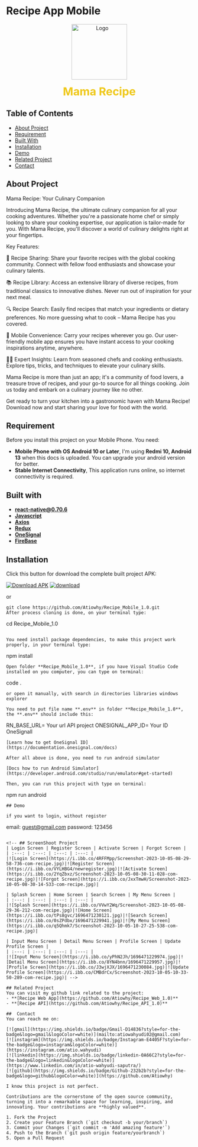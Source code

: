 # Recipe App Mobile

<div align="center">
<a href="https://github.com/mahardhikap/RecipeMobileApp">
    <img src="https://i.ibb.co/ZcsX3g3/fix.png" alt="Logo" width="150" height="150">
</a>
<p style="text-align: center;">
    <span style="font-weight: bold; font-size: 30px; color: #EFC81A;">Mama Recipe</span>
</p>
</div>

## Table of Contents

- [About Project](#about-project)
- [Requirement](#requirement)
- [Built With](#built-with)
- [Installation](#installation)
- [Demo](#demo)
- [Related Project](#related-project)
- [Contact](#contact)

## About Project

Mama Recipe: Your Culinary Companion

Introducing Mama Recipe, the ultimate culinary companion for all your cooking adventures. Whether you're a passionate home chef or simply looking to share your cooking expertise, our application is tailor-made for you. With Mama Recipe, you'll discover a world of culinary delights right at your fingertips.

Key Features:

🍳 Recipe Sharing: Share your favorite recipes with the global cooking community. Connect with fellow food enthusiasts and showcase your culinary talents.

📚 Recipe Library: Access an extensive library of diverse recipes, from traditional classics to innovative dishes. Never run out of inspiration for your next meal.

🔍 Recipe Search: Easily find recipes that match your ingredients or dietary preferences. No more guessing what to cook – Mama Recipe has you covered.

📲 Mobile Convenience: Carry your recipes wherever you go. Our user-friendly mobile app ensures you have instant access to your cooking inspirations anytime, anywhere.

👩‍🍳 Expert Insights: Learn from seasoned chefs and cooking enthusiasts. Explore tips, tricks, and techniques to elevate your culinary skills.

Mama Recipe is more than just an app; it's a community of food lovers, a treasure trove of recipes, and your go-to source for all things cooking. Join us today and embark on a culinary journey like no other.

Get ready to turn your kitchen into a gastronomic haven with Mama Recipe! Download now and start sharing your love for food with the world.

## Requirement

Before you install this project on your Mobile Phone. You need:

- **Mobile Phone with OS Android 10 or Later**, I'm using **Redmi 10, Android 13** when this docs is uploaded. You can upgrade your android version for better.
- **Stable Internet Connectivity**, This application runs online, so internet connectivity is required.

## Built with

- [**react-native@0.70.6**](https://reactnative.dev/docs/0.70/getting-started)
- [**Javascript**]()
- [**Axios**](https://www.npmjs.com/package/axios)
- [**Redux**](https://react-redux.js.org/introduction/getting-started)
- [**OneSignal**](https://documentation.onesignal.com/docs)
- [**FireBase**](https://firebase.google.com/docs)

## Installation

Click this button for download the complete built project APK:

[![Download APK](https://img.shields.io/badge/Recipe-gray?logo=android)](https://drive.google.com/file/d/1psd-H7Vf3RJAtYwpGp7iwl4aGNq2hRQK/view?usp=sharing) [![download](https://img.shields.io/badge/Download-32CD32)](https://drive.google.com/file/d/1psd-H7Vf3RJAtYwpGp7iwl4aGNq2hRQK/view?usp=sharing)

or

```
git clone https://github.com/Atiowhy/Recipe_Mobile_1.0.git
After process cloning is done, on your terminal type:

```

cd Recipe_Mobile_1.0

```

You need install package dependencies, to make this project work properly, in your terminal type:
```

npm install

```
Open folder **Recipe_Mobile_1.0**, if you have Visual Studio Code installed on you computer, you can type on terminal:
```

code .

```
or open it manually, with search in directories libraries windows explorer

You need to put file name **.env** in folder **Recipe_Mobile_1.0**, the **.env** should include this:
```

RN_BASE_URL= Your url API project
ONESIGNAL_APP_ID= Your ID OneSignall

```
[Learn how to get OneSignal ID](https://documentation.onesignal.com/docs)

After all above is done, you need to run android simulator

[Docs how to run Android Simulator](https://developer.android.com/studio/run/emulator#get-started)

Then, you can run this project with type on terminal:
```

npm run android

```
## Demo

if you want to login, without register
```

email: guest@gmail.com
password: 123456

```

<!-- ## ScreenShoot Project
| Login Screen | Register Screen | Activate Screen | Forgot Screen |
| :---: | :---: | :---: | :---: |
|![Login Screen](https://i.ibb.co/4RFFMpp/Screenshot-2023-10-05-08-29-58-736-com-recipe.jpg)|![Register Screen](https://i.ibb.co/VYLHBG4/newregister.jpg)|![Activate Screen](https://i.ibb.co/2YqZbxz/Screenshot-2023-10-05-08-30-11-028-com-recipe.jpg)|![Forgot Screen](https://i.ibb.co/JxxTmwH/Screenshot-2023-10-05-08-30-14-533-com-recipe.jpg)|

| Splash Screen | Home Screen | Search Screen | My Menu Screen |
| :---: | :---: | :---: | :---: |
|![Splash Screen](https://i.ibb.co/VVwY2Wq/Screenshot-2023-10-05-08-29-36-212-com-recipe.jpg)|![Home Screen](https://i.ibb.co/tPs8gvc/1696471230121.jpg)|![Search Screen](https://i.ibb.co/0sZPdbx/1696471229941.jpg)|![My Menu Screen](https://i.ibb.co/q5Qhmk7/Screenshot-2023-10-05-10-27-25-538-com-recipe.jpg)|

| Input Menu Screen | Detail Menu Screen | Profile Screen | Update Profile Screen |
| :---: | :---: | :---: | :---: |
|![Input Menu Screen](https://i.ibb.co/yPhN2Jh/1696471229974.jpg)|![Detail Menu Screen](https://i.ibb.co/8YN4bnn/1696471229957.jpg)|![Profile Screen](https://i.ibb.co/J3wjXJX/1696471230084.jpg)|![Update Profile Screen](https://i.ibb.co/CMBdrCx/Screenshot-2023-10-05-10-33-50-289-com-recipe.jpg)| -->

## Related Project
You can visit my github link related to the project:
- **[Recipe Web App](https://github.com/Atiowhy/Recipe_Web_1.0)**
- **[Recipe API](https://github.com/Atiowhy/Recipe_API_1.0)**

##  Contact
You can reach me on:

[![gmail](https://img.shields.io/badge/Gmail-D14836?style=for-the-badge&logo=gmail&logoColor=white)](mailto:atiowahyudi02@gmail.com)
[![instagram](https://img.shields.io/badge/Instagram-E4405F?style=for-the-badge&logo=instagram&logoColor=white)](https://instagram.com/atio.wahyudi)
[![linkedin](https://img.shields.io/badge/linkedin-0A66C2?style=for-the-badge&logo=linkedin&logoColor=white)](https://www.linkedin.com/in/atio-wahyudi-saputra/)
[![github](https://img.shields.io/badge/Github-232b2b?style=for-the-badge&logo=github&logoColor=white)](https://github.com/Atiowhy)

I know this project is not perfect.

Contributions are the cornerstone of the open source community, turning it into a remarkable space for learning, inspiring, and innovating. Your contributions are **highly valued**.

1. Fork the Project
2. Create your Feature Branch (`git checkout -b your/branch`)
3. Commit your Changes (`git commit -m 'Add amazing feature'`)
4. Push to the Branch (`git push origin feature/yourbranch`)
5. Open a Pull Request
```
